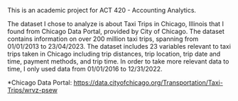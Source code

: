 This is an academic project for ACT 420 - Accounting Analytics.

The dataset I chose to analyze is about Taxi Trips in Chicago, Illinois that I found from Chicago Data Portal, provided by City of Chicago. 
The dataset contains information on over 200 million taxi trips, spanning from 01/01/2013 to 23/04/2023. 
The dataset includes 23 variables relevant to taxi trips taken in Chicago including trip distances, trip location, trip date and time, payment methods, and trip time. 
In order to take more relevant data to time, I only used data from 01/01/2016 to 12/31/2022.

*Chicago Data Portal: https://data.cityofchicago.org/Transportation/Taxi-Trips/wrvz-psew

